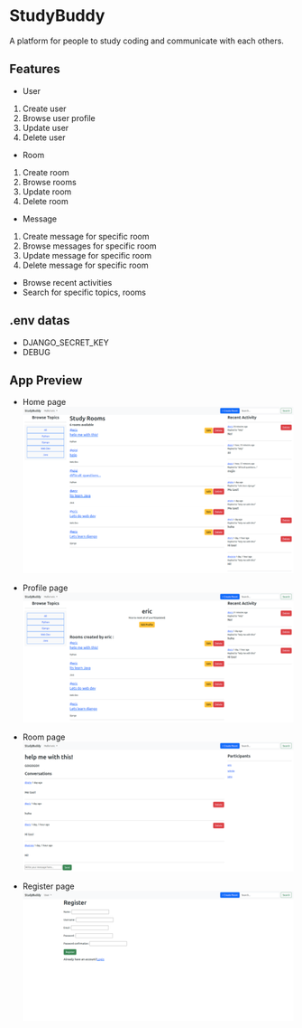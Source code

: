 # StudyBuddy
A platform for people to study coding and communicate with each others.

## Features

- User

1. Create user
2. Browse user profile
3. Update user
4. Delete user

- Room

1. Create room
2. Browse rooms
3. Update room
4. Delete room

- Message

1. Create message for specific room
2. Browse messages for specific room
3. Update message for specific room
4. Delete message for specific room

- Browse recent activities
- Search for specific topics, rooms

## .env datas

- DJANGO_SECRET_KEY
- DEBUG

## App Preview

- Home page
  ![Home page](static/images/home.png)

- Profile page
  ![Profile page](static/images/profile.png)

- Room page
  ![Room page](static/images/room.png)

- Register page
  ![Register page](static/images/register.png)

